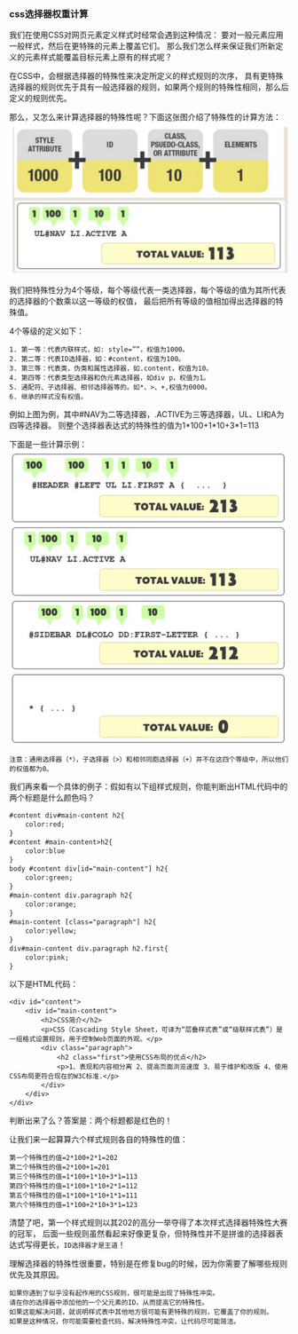 ### css选择器权重计算


我们在使用CSS对网页元素定义样式时经常会遇到这种情况：
要对一般元素应用一般样式，然后在更特殊的元素上覆盖它们。
那么我们怎么样来保证我们所新定义的元素样式能覆盖目标元素上原有的样式呢？

在CSS中，会根据选择器的特殊性来决定所定义的样式规则的次序，
具有更特殊选择器的规则优先于具有一般选择器的规则，如果两个规则的特殊性相同，那么后定义的规则优先。

那么，又怎么来计算选择器的特殊性呢？下面这张图介绍了特殊性的计算方法：
![css权重](./images/css-weight-1.png)


我们把特殊性分为4个等级，每个等级代表一类选择器，每个等级的值为其所代表的选择器的个数乘以这一等级的权值，
最后把所有等级的值相加得出选择器的特殊值。

4个等级的定义如下：
```
1. 第一等：代表内联样式，如: style=””，权值为1000。
2. 第二等：代表ID选择器，如：#content，权值为100。
3. 第三等：代表类，伪类和属性选择器，如.content，权值为10。
4. 第四等：代表类型选择器和伪元素选择器，如div p，权值为1。
5. 通配符、子选择器、相邻选择器等的。如*、>、+,权值为0000。
6. 继承的样式没有权值。
```
例如上图为例，其中#NAV为二等选择器，.ACTIVE为三等选择器，UL、LI和A为四等选择器。
则整个选择器表达式的特殊性的值为1\*100+1\*10+3\*1=113

下面是一些计算示例：
![css权重计算](./images/css-weight-2.png)

`注意：通用选择器（*），子选择器（>）和相邻同胞选择器（+）并不在这四个等级中，所以他们的权值都为0。`

我们再来看一个具体的例子：假如有以下组样式规则，你能判断出HTML代码中的两个标题是什么颜色吗？
```
#content div#main-content h2{
    color:red;
}
#content #main-content>h2{
    color:blue
}
body #content div[id="main-content"] h2{
    color:green;
}
#main-content div.paragraph h2{
    color:orange;
}
#main-content [class="paragraph"] h2{
    color:yellow;
}
div#main-content div.paragraph h2.first{
    color:pink;
}
```
以下是HTML代码：
```
<div id="content">
    <div id="main-content">
        <h2>CSS简介</h2>
        <p>CSS（Cascading Style Sheet，可译为“层叠样式表”或“级联样式表”）是一组格式设置规则，用于控制Web页面的外观。</p>
        <div class="paragraph">
            <h2 class="first">使用CSS布局的优点</h2>
            <p>1、表现和内容相分离 2、提高页面浏览速度 3、易于维护和改版 4、使用CSS布局更符合现在的W3C标准.</p>
        </div>
    </div>
</div>
```
判断出来了么？答案是：两个标题都是红色的！

让我们来一起算算六个样式规则各自的特殊性的值：
```
第一个特殊性的值=2*100+2*1=202
第二个特殊性的值=2*100+1=201
第三个特殊性的值=1*100+1*10+3*1=113
第四个特殊性的值=1*100+1*10+2*1=112
第五个特殊性的值=1*100+1*10+1*1=111
第六个特殊性的值=1*100+2*10+3*1=123
```
清楚了吧，第一个样式规则以其202的高分一举夺得了本次样式选择器特殊性大赛的冠军，
后面一些规则虽然看起来好像更复杂，但特殊性并不是拼谁的选择器表达式写得更长，`ID选择器才是王道`！

理解选择器的特殊性很重要，特别是在修复bug的时候，因为你需要了解哪些规则优先及其原因。
```
如果你遇到了似乎没有起作用的CSS规则，很可能是出现了特殊性冲突。
请在你的选择器中添加他的一个父元素的ID，从而提高它的特殊性。
如果这能解决问题，就说明样式表中其他地方很可能有更特殊的规则，它覆盖了你的规则。
如果是这种情况，你可能需要检查代码，解决特殊性冲突，让代码尽可能简洁。
```